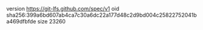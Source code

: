 version https://git-lfs.github.com/spec/v1
oid sha256:399a6bd607ab4ca7c30a6dc22a177d48c2d9bd004c25822752041ba469dfbfde
size 23260
